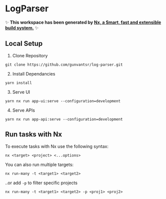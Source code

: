 # LogParser

✨ **This workspace has been generated by [Nx, a Smart, fast and extensible build system.](https://nx.dev)** ✨

## Local Setup

1. Clone Repository

```
git clone https://github.com/gunvantsr/log-parser.git
```

2. Install Dependancies

```
yarn install
```

3. Serve UI

```
yarn nx run app-ui:serve --configuration=development
```

4. Serve APIs

```
yarn nx run app-api:serve --configuration=development
```

## Run tasks with Nx

To execute tasks with Nx use the following syntax:

```
nx <target> <project> <...options>
```

You can also run multiple targets:

```
nx run-many -t <target1> <target2>
```

..or add `-p` to filter specific projects

```
nx run-many -t <target1> <target2> -p <proj1> <proj2>
```

